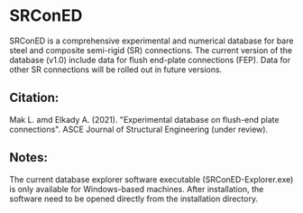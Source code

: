 # SRConED
SRConED is a comprehensive experimental and numerical database for bare steel and composite semi-rigid (SR) connections. The current version of the database (v1.0) include data for flush end-plate connections (FEP). Data for other SR connections will be rolled out in future versions.

Citation:
-----------
Mak L. amd Elkady A. (2021). "Experimental database on flush-end plate connections". ASCE Journal of Structural Engineering (under review).

Notes:
-----------
The current database explorer software executable (SRConED-Explorer.exe) is only available for Windows-based machines. After installation, the software need to be opened directly from the installation directory.
